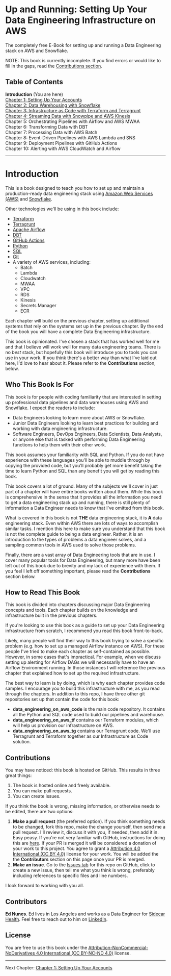 # Up and Running: Setting Up Your Data Engineering Infrastructure on AWS
The completely free E-Book for setting up and running a Data Engineering stack on AWS and Snowflake.

NOTE: This book is currently incomplete. If you find errors or would like to fill in the gaps, read the [Contributions section](https://github.com/Nunie123/data_engineering_on_aws#user-content-contributions).

## Table of Contents
**Introduction** (You are here) <br>
[Chapter 1: Setting Up Your Accounts](https://github.com/Nunie123/data_engineering_on_aws/blob/main/01_accounts.md) <br>
[Chapter 2: Data Warehousing with Snowflake](https://github.com/Nunie123/data_engineering_on_aws/blob/main/02_data_warehousing.md) <br>
[Chapter 3: Infrastructure as Code with Terraform and Terragrunt](https://github.com/Nunie123/data_engineering_on_aws/blob/main/03_iac.md) <br>
[Chapter 4: Streaming Data with Snowpipe and AWS Kinesis](https://github.com/Nunie123/data_engineering_on_aws/blob/main/04_streaming.md) <br>
Chapter 5: Orchestrating Pipelines with Airflow and AWS MWAA <br>
Chapter 6: Transforming Data with DBT <br>
Chapter 7: Processing Data with AWS Batch <br>
Chapter 8: Event-Driven Pipelines with AWS Lambda and SNS <br>
Chapter 9: Deployment Pipelines with GitHub Actions <br>
Chapter 10: Alerting with AWS CloudWatch and Airflow

---

# Introduction
This is a book designed to teach you how to set up and maintain a production-ready data engineering stack using [Amazon Web Services (AWS)](https://aws.amazon.com/) and [Snowflake](https://www.snowflake.com/).

Other technologies we'll be using in this book include:
* [Terraform](https://www.terraform.io/)
* [Terragrunt](https://terragrunt.gruntwork.io/)
* [Apache Airflow](https://airflow.apache.org/)
* [DBT](https://www.getdbt.com/)
* [GitHub Actions](https://github.com/features/actions)
* [Python](https://www.python.org/)
* [SQL](https://en.wikipedia.org/wiki/SQL)
* [Git](https://git-scm.com/)
* A variety of AWS services, including:
  * Batch
  * Lambda
  * Cloudwatch
  * MWAA
  * VPC
  * RDS
  * Kinesis
  * Secrets Manager
  * ECR

Each chapter will build on the previous chapter, setting up additional systems that rely on the systems set up in the previous chapter. By the end of the book you will have a complete Data Engineering infrastructure.

This book is opinionated. I've chosen a stack that has worked well for me and that I believe will work well for many data engineering teams. There is no *best* stack, but hopefully this book will introduce you to tools you can use in your work. If you think there's a better way than what I've laid out here, I'd love to hear about it. Please refer to the **Contributions** section, below.

## Who This Book Is For
This book is for people with coding familiarity that are interested in setting up professional data pipelines and data warehouses using AWS and Snowflake. I expect the readers to include:
* Data Engineers looking to learn more about AWS or Snowflake.
* Junior Data Engineers looking to learn best practices for building and working with data engineering infrastructure.
* Software Engineers, DevOps Engineers, Data Scientists, Data Analysts, or anyone else that is tasked with performing Data Engineering functions to help them with their other work.

This book assumes your familiarity with SQL and Python. If you do not have experience with these languages you'll be able to muddle through by copying the provided code, but you'll probably get more benefit taking the time to learn Python and SQL than any benefit you will get by reading this book.

This book covers a lot of ground. Many of the subjects we'll cover in just part of a chapter will have entire books written about them. While this book is comprehensive in the sense that it provides all the information you need to get a data engineering stack up and running, there is still plenty of information a Data Engineer needs to know that I've omitted from this book.

What is covered in this book is not **THE** data engineering stack, it is **A** data engineering stack. Even within AWS there are lots of ways to accomplish similar tasks. I mention this here to make sure you understand that this book is not the complete guide to being a data engineer. Rather, it is an introduction to the types of problems a data engineer solves, and a sampling common tools in AWS used to solve those problems.

Finally, there are a vast array of Data Engineering tools that are in use. I cover many popular tools for Data Engineering, but many more have been left out of this book due to brevity and my lack of experience with them. If you feel I left off something important, please read the **Contributions** section below.

## How to Read This Book
This book is divided into chapters discussing major Data Engineering concepts and tools. Each chapter builds on the knowledge and infrastructure built in the previous chapters.

If you're looking to use this book as a guide to set up your Data Engineering infrastructure from scratch, I recommend you read this book front-to-back. 

Likely, many people will find their way to this book trying to solve a specific problem (e.g. how to set up a managed Airflow instance on AWS). For these people I've tried to make each chapter as self-contained as possible. However, in some cases that's impractical. For example, when we discuss setting up alerting for Airflow DAGs we will necessarily have to have an Airflow Environment running. In those instances I will reference the previous chapter that explained how to set up the required infrastructure.

The best way to learn is by doing, which is why each chapter provides code samples. I encourage you to build this infrastructure with me, as you read through the chapters. In addition to this repo, I have three other git repositories set up that contain the code for this book:
* **data_engineering_on_aws_code** is the main code repository. It contains all the Python and SQL code used to build our pipelines and warehouse.
* **data_engineering_on_aws_tf** contains our Terraform modules, which will help us provision our infrastructure on AWS.
* **data_engineering_on_aws_tg** contains our Terragrunt code. We'll use Terragrunt and Terraform together as our Infrastructure as Code solution.

## Contributions

You may have noticed: this book is hosted on GitHub. This results in three great things:
1. The book is hosted online and freely available.
2. You can make pull requests.
3. You can create issues.

If you think the book is wrong, missing information, or otherwise needs to be edited, there are two options:
1. **Make a pull request** (the preferred option). If you think something needs to be changed, fork this repo, make the change yourself, then send me a pull request. I'll review it, discuss it with you, if needed, then add it in. Easy peasy. If you're not very familiar with GitHub, instructions for doing this are [here](https://gist.github.com/Chaser324/ce0505fbed06b947d962). If your PR is merged it will be considered a donation of your work to this project. You agree to grant a [Attribution 4.0 International (CC BY 4.0)](https://creativecommons.org/licenses/by/4.0/) license for your work. You will be added the the **Contributors** section on this page once your PR is merged.
2. **Make an issue**. Go to the [Issues tab](https://github.com/Nunie123/data_engineering_on_aws/issues) for this repo on GitHub, click to create a new issue, then tell me what you think is wrong, preferably including references to specific files and line numbers.

I look forward to working with you all.

## Contributors
**Ed Nunes**. Ed lives in Los Angeles and works as a Data Engineer for [Sidecar Health](https://sidecarhealth.com/). Feel free to reach out to him on [LinkedIn](https://www.linkedin.com/in/ed-nunes-b0409b14/).


## License
You are free to use this book under the [Attribution-NonCommercial-NoDerivatives 4.0 International (CC BY-NC-ND 4.0)](https://creativecommons.org/licenses/by-nc-nd/4.0/) license.

---


Next Chapter: [Chapter 1: Setting Up Your Accounts](https://github.com/Nunie123/data_engineering_on_aws/blob/main/01_accounts.md)
